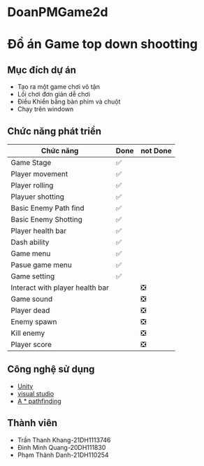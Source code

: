 # DoanPMGame2d
# Đồ án Game top down shootting
## Mục đích dự án
- Tạo ra một game chơi vô tận
- Lối chơi đơn giản dễ chơi
- Điều Khiển bằng bàn phím và chuột
- Chạy trên windown

## Chức năng phát triển
| Chức năng  | Done | not Done  |
|---|---|---|
|  Game Stage |  ✅ |   |
|  Player movement | ✅  |   |
|  Player rolling | ✅ |   |
|  Playuer shotting | ✅  |   |
|  Basic Enemy Path find | ✅  |   |
|  Basic Enemy Shotting  | ✅  |   |
|  Player health bar | ✅  |   |
|  Dash ability | ✅  |   |
|  Game menu | ✅  |   |
|  Pasue game menu | ✅  |   |
|  Game setting | ✅  |   |
|  Interact with player health bar |   | ❎  |
|  Game sound |   | ❎  |
|  Player dead  |   | ❎  |
|  Enemy spawn |   | ❎  |
|  Kill enemy  |   | ❎  |
|  Player score |   | ❎  |

## Công nghệ sử dụng
- [Unity](https://unity.com/)
- [visual studio](https://visualstudio.microsoft.com/)
- [A * pathfinding](https://arongranberg.com/astar/)

## Thành viên
- Trần Thanh Khang-21DH1113746
- Đinh Minh Quang-20DH111830
- Phạm Thành Danh-21DH110254
